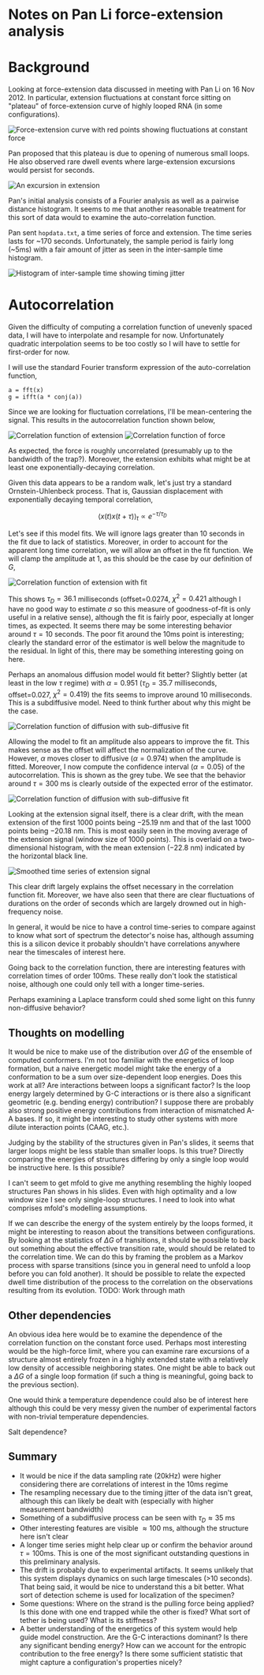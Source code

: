 # Notes on Pan Li force-extension analysis

# Background
Looking at force-extension data discussed in meeting with Pan Li on 16
Nov 2012. In particular, extension fluctuations at constant force
sitting on "plateau" of force-extension curve of highly looped
RNA (in some configurations).

![Force-extension curve with red points showing fluctuations at constant force](constant-force.png)

Pan proposed that this plateau is due to opening of numerous
small loops. He also observed rare dwell events where large-extension
excursions would persist for seconds.

![An excursion in extension](long-dwell.png)

Pan's initial analysis consists of a Fourier analysis as well as a
pairwise distance histogram. It seems to me that another reasonable
treatment for this sort of data would to examine the auto-correlation
function.

Pan sent `hopdata.txt`, a time series of force and extension. The time
series lasts for ~170 seconds. Unfortunately, the sample period is
fairly long (~5ms) with a fair amount of jitter as seen in the
inter-sample time histogram.

![Histogram of inter-sample time showing timing jitter](jitter.png)

# Autocorrelation

Given the difficulty of computing a correlation function of unevenly
spaced data, I will have to interpolate and resample for
now. Unfortunately quadratic interpolation seems to be too costly so I
will have to settle for first-order for now.

I will use the standard Fourier transform expression of the
auto-correlation function,

    a = fft(x)
    g = ifft(a * conj(a))

Since we are looking for fluctuation correlations, I'll be
mean-centering the signal. This results in the autocorrelation
function shown below,

![Correlation function of extension](extension-corr.png)
![Correlation function of force](force-corr.png)

As expected, the force is roughly uncorrelated (presumably up to the
bandwidth of the trap?). Moreover, the extension exhibits what might
be at least one exponentially-decaying correlation.

Given this data appears to be a random walk, let's just try a standard
Ornstein-Uhlenbeck process. That is, Gaussian displacement with
exponentially decaying temporal correlation,

$$\langle x(t) x(t+\tau) \rangle_t \propto e^{-\tau / \tau_D} $$

Let's see if this model fits. We will ignore lags greater than 10
seconds in the fit due to lack of statistics. Moreover, in order to
account for the apparent long time correlation, we will allow an
offset in the fit function. We will clamp the amplitude at 1, as this
should be the case by our definition of $G$,

![Correlation function of extension with fit](extension-corr-fit.png)

This shows $\tau_D = 36.1$ milliseconds (offset=0.0274, $\chi^2 =
0.421$ although I have no good way to estimate $\sigma$ so this
measure of goodness-of-fit is only useful in a relative sense),
although the fit is fairly poor, especially at longer times, as
expected. It seems there may be some interesting behavior around $\tau
= 10$ seconds. The poor fit around the 10ms point is interesting;
clearly the standard error of the estimator is well below the
magnitude to the residual. In light of this, there may be something
interesting going on here.

Perhaps an anomalous diffusion model would fit better? Slightly better
(at least in the low $\tau$ regime) with $\alpha=0.951$ ($\tau_D=35.7$
milliseconds, offset=0.027, $\chi^2 = 0.419$) the fits seems to
improve around 10 milliseconds. This is a subdiffusive model. Need to
think further about why this might be the case.

![Correlation function of diffusion with sub-diffusive fit](extension-corr-subdiff-fit.png)

Allowing the model to fit an amplitude also appears to improve the
fit. This makes sense as the offset will affect the normalization of
the curve. However, $\alpha$ moves closer to diffusive ($\alpha =
0.974$) when the amplitude is fitted. Moreover, I now compute the
confidence interval ($\alpha = 0.05$) of the autocorrelation. This is
shown as the grey tube. We see that the behavior around $\tau = 300$
ms is clearly outside of the expected error of the estimator.

![Correlation function of diffusion with sub-diffusive fit](extension-corr-subdiff-fit-2.png)

Looking at the extension signal itself, there is a clear drift, with
the mean extension of the first 1000 points being $-25.19$ nm and that
of the last 1000 points being $-20.18$ nm. This is most easily seen in
the moving average of the extension signal (window size of 1000
points). This is overlaid on a two-dimensional histogram, with the
mean extension ($-22.8$ nm) indicated by the horizontal black line.

![Smoothed time series of extension signal](extension-timeseries.png)

This clear drift largely explains the offset necessary in the
correlation function fit. Moreover, we have also seen that there are
clear fluctuations of durations on the order of seconds which are
largely drowned out in high-frequency noise. 

In general, it would be nice to have a control time-series to compare
against to know what sort of spectrum the detector's noise has,
although assuming this is a silicon device it probably shouldn't have
correlations anywhere near the timescales of interest here.

Going back to the correlation function, there are interesting features
with correlation times of order 100ms. These really don't look the
statistical noise, although one could only tell with a longer time-series.

Perhaps examining a Laplace transform could shed some light on this
funny non-diffusive behavior?

## Thoughts on modelling

It would be nice to make use of the distribution over $\Delta G$ of
the ensemble of computed conformers. I'm not too familiar with the
energetics of loop formation, but a naive energetic model might take
the energy of a conformation to be a sum over size-dependent loop
energies. Does this work at all? Are interactions between loops a
significant factor? Is the loop energy largely determined by G-C
interactions or is there also a significant geometric (e.g. bending
energy) contribution? I suppose there are probably also strong
positive energy contributions from interaction of mismatched A-A
bases. If so, it might be interesting to study other systems with
more dilute interaction points (CAAG, etc.).

Judging by the stability of the structures given in Pan's slides, it
seems that larger loops might be less stable than smaller loops. Is
this true? Directly comparing the energies of structures differing by
only a single loop would be instructive here. Is this possible?

I can't seem to get mfold to give me anything resembling the highly
looped structures Pan shows in his slides. Even with high optimality
and a low window size I see only single-loop structures. I need to
look into what comprises mfold's modelling assumptions.

If we can describe the energy of the system entirely by the loops
formed, it might be interesting to reason about the transitions
between configurations. By looking at the statistics of $\Delta G$ of
transitions, it should be possible to back out something about the
effective transition rate, would should be related to the correlation
time. We can do this by framing the problem as a Markov process with
sparse transitions (since you in general need to unfold a loop before
you can fold another). It should be possible to relate the expected
dwell time distribution of the process to the correlation on the
observations resulting from its evolution. TODO: Work through math

## Other dependencies

An obvious idea here would be to examine the dependence of the
correlation function on the constant force used. Perhaps most
interesting would be the high-force limit, where you can examine rare
excursions of a structure almost entirely frozen in a highly
extended state with a relatively low density of accessible neighboring
states. One might be able to back out a $\Delta G$ of a single loop
formation (if such a thing is meaningful, going back to the previous
section).

One would think a temperature dependence could also be of interest
here although this could be very messy given the number of
experimental factors with non-trivial temperature dependencies.

Salt dependence?


## Summary

 * It would be nice if the data sampling rate (20kHz) were higher
   considering there are correlations of interest in the 10ms regime
 * The resampling necessary due to the timing jitter of the data isn't
   great, although this can likely be dealt with (especially with
   higher measurement bandwidth)
 * Something of a subdiffusive process can be seen with $\tau_D
   \approx 35$ ms
 * Other interesting features are visible $\approx 100$ ms, although
   the structure here isn't clear
 * A longer time series might help clear up or confirm the behavior
   around $\tau = 100$ms. This is one of the most significant
   outstanding questions in this preliminary analysis.
 * The drift is probably due to experimental artifacts. It seems
   unlikely that this system displays dynamics on such large
   timescales (>10 seconds). That being said, it would be nice to
   understand this a bit better. What sort of detection scheme is used
   for localization of the specimen?
 * Some questions: Where on the strand is the pulling force being
   applied?  Is this done with one end trapped while the other is
   fixed? What sort of tether is being used? What is its stiffness?
 * A better understanding of the energetics of this system would help
   guide model construction. Are the G-C interactions dominant? Is
   there any significant bending energy? How can we account for the
   entropic contribution to the free energy? Is there some sufficient
   statistic that might capture a configuration's properties nicely?

